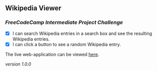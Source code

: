 ## Wikipedia Viewer
### _FreeCodeCamp Intermediate Project Challenge_

- [x] I can search Wikipedia entries in a search box and see the resulting Wikipedia entries.
- [x] I can click a button to see a random Wikipedia entry.

The live web-application can be viewed [here](https://absurdistbeezay.github.io/wikipedia-viewer/).

_version 1.0.0_